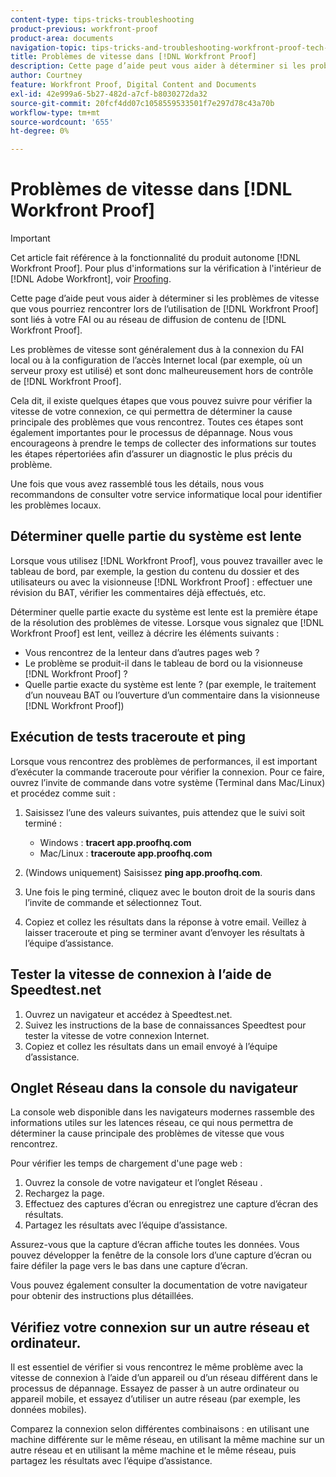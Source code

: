 ```yaml
---
content-type: tips-tricks-troubleshooting
product-previous: workfront-proof
product-area: documents
navigation-topic: tips-tricks-and-troubleshooting-workfront-proof-tech-corner
title: Problèmes de vitesse dans [!DNL Workfront Proof]
description: Cette page d’aide peut vous aider à déterminer si les problèmes de vitesse que vous pouvez rencontrer lors de l’utilisation de  [!DNL Workfront Proof] sont liés à votre FAI ou au réseau de diffusion de contenu de [!DNL Workfront Proof].
author: Courtney
feature: Workfront Proof, Digital Content and Documents
exl-id: 42e999a6-5b27-482d-a7cf-b8030272da32
source-git-commit: 20fcf4dd07c1058559533501f7e297d78c43a70b
workflow-type: tm+mt
source-wordcount: '655'
ht-degree: 0%

---
```


# Problèmes de vitesse dans [!DNL Workfront Proof]

>[!IMPORTANT]
>
>Cet article fait référence à la fonctionnalité du produit autonome [!DNL Workfront Proof]. Pour plus d&#39;informations sur la vérification à l&#39;intérieur de [!DNL Adobe Workfront], voir [Proofing](../../../review-and-approve-work/proofing/proofing.md).

Cette page d’aide peut vous aider à déterminer si les problèmes de vitesse que vous pourriez rencontrer lors de l’utilisation de [!DNL Workfront Proof] sont liés à votre FAI ou au réseau de diffusion de contenu de [!DNL Workfront Proof].

Les problèmes de vitesse sont généralement dus à la connexion du FAI local ou à la configuration de l’accès Internet local (par exemple, où un serveur proxy est utilisé) et sont donc malheureusement hors de contrôle de [!DNL Workfront Proof].

Cela dit, il existe quelques étapes que vous pouvez suivre pour vérifier la vitesse de votre connexion, ce qui permettra de déterminer la cause principale des problèmes que vous rencontrez. Toutes ces étapes sont également importantes pour le processus de dépannage. Nous vous encourageons à prendre le temps de collecter des informations sur toutes les étapes répertoriées afin d’assurer un diagnostic le plus précis du problème.

Une fois que vous avez rassemblé tous les détails, nous vous recommandons de consulter votre service informatique local pour identifier les problèmes locaux.

## Déterminer quelle partie du système est lente

Lorsque vous utilisez [!DNL Workfront Proof], vous pouvez travailler avec le tableau de bord, par exemple, la gestion du contenu du dossier et des utilisateurs ou avec la visionneuse [!DNL Workfront Proof] : effectuer une révision du BAT, vérifier les commentaires déjà effectués, etc.

Déterminer quelle partie exacte du système est lente est la première étape de la résolution des problèmes de vitesse. Lorsque vous signalez que [!DNL Workfront Proof] est lent, veillez à décrire les éléments suivants :

* Vous rencontrez de la lenteur dans d’autres pages web ?
* Le problème se produit-il dans le tableau de bord ou la visionneuse [!DNL Workfront Proof] ?
* Quelle partie exacte du système est lente ? (par exemple, le traitement d’un nouveau BAT ou l’ouverture d’un commentaire dans la visionneuse [!DNL Workfront Proof])

## Exécution de tests traceroute et ping

Lorsque vous rencontrez des problèmes de performances, il est important d’exécuter la commande traceroute pour vérifier la connexion. Pour ce faire, ouvrez l’invite de commande dans votre système (Terminal dans Mac/Linux) et procédez comme suit :

1. Saisissez l’une des valeurs suivantes, puis attendez que le suivi soit terminé :

   * Windows : **tracert app.proofhq.com**
   * Mac/Linux : **traceroute app.proofhq.com**

1. (Windows uniquement) Saisissez **ping app.proofhq.com**.
1. Une fois le ping terminé, cliquez avec le bouton droit de la souris dans l’invite de commande et sélectionnez Tout.
1. Copiez et collez les résultats dans la réponse à votre email.
Veillez à laisser traceroute et ping se terminer avant d’envoyer les résultats à l’équipe d’assistance.

## Tester la vitesse de connexion à l’aide de Speedtest.net

1. Ouvrez un navigateur et accédez à Speedtest.net.
1. Suivez les instructions de la base de connaissances Speedtest pour tester la vitesse de votre connexion Internet.
1. Copiez et collez les résultats dans un email envoyé à l’équipe d’assistance.

## Onglet Réseau dans la console du navigateur

La console web disponible dans les navigateurs modernes rassemble des informations utiles sur les latences réseau, ce qui nous permettra de déterminer la cause principale des problèmes de vitesse que vous rencontrez.

Pour vérifier les temps de chargement d&#39;une page web :

1. Ouvrez la console de votre navigateur et l’onglet Réseau .
1. Rechargez la page.
1. Effectuez des captures d’écran ou enregistrez une capture d’écran des résultats.
1. Partagez les résultats avec l’équipe d’assistance.

Assurez-vous que la capture d’écran affiche toutes les données. Vous pouvez développer la fenêtre de la console lors d’une capture d’écran ou faire défiler la page vers le bas dans une capture d’écran.

Vous pouvez également consulter la documentation de votre navigateur pour obtenir des instructions plus détaillées.

## Vérifiez votre connexion sur un autre réseau et ordinateur.

Il est essentiel de vérifier si vous rencontrez le même problème avec la vitesse de connexion à l’aide d’un appareil ou d’un réseau différent dans le processus de dépannage. Essayez de passer à un autre ordinateur ou appareil mobile, et essayez d’utiliser un autre réseau (par exemple, les données mobiles).

Comparez la connexion selon différentes combinaisons : en utilisant une machine différente sur le même réseau, en utilisant la même machine sur un autre réseau et en utilisant la même machine et le même réseau, puis partagez les résultats avec l’équipe d’assistance.
